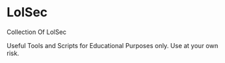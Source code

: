 # LolSec
Collection Of LolSec

Useful Tools and Scripts for Educational Purposes only.
Use at your own risk.
